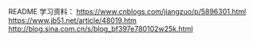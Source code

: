 README
学习资料：
https://www.cnblogs.com/jiangzuo/p/5896301.html
https://www.jb51.net/article/48019.htm
http://blog.sina.com.cn/s/blog_bf397e780102w25k.html